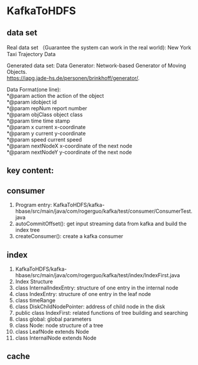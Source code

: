 # KafkaToHDFS
## data set
Real data set （Guarantee the system can work in the real world): 
New York Taxi Trajectory Data

Generated data set: 
Data Generator:
Network-based Generator of Moving Objects.   
https://iapg.jade-hs.de/personen/brinkhoff/generator/.  

Data Format(one line):  
*@param     action      the action of the object  
*@param     idobject    id  
*@param     repNum      report number  
*@param     objClass    object class  
*@param     time        time stamp  
*@param     x           current x-coordinate  
*@param     y           current y-coordinate  
*@param     speed       current speed  
*@param     nextNodeX   x-coordinate of the next node  
*@param     nextNodeY   y-coordinate of the next node  

## key content:

## consumer
1. Program entry: KafkaToHDFS/kafka-hbase/src/main/java/com/rogerguo/kafka/test/consumer/ConsumerTest.java
2. autoCommitOffset(): get input streaming data from kafka and build the index tree
3. createConsumer(): create a kafka consumer

## index
1. KafkaToHDFS/kafka-hbase/src/main/java/com/rogerguo/kafka/test/index/IndexFirst.java
2. Index Structure
3. class InternalIndexEntry: structure of one entry in the internal node
4. class IndexEntry: structure of one entry in the leaf node
5. class timeRange
6. class DiskChildNodePointer: address of child node in the disk
7. public class IndexFirst: related functions of tree building and searching
8. class global: global parameters
9. class Node: node structure of a tree
10. class LeafNode extends Node
11. class InternalNode extends Node

## cache
